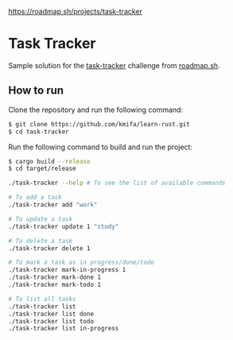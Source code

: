 https://roadmap.sh/projects/task-tracker

# Task Tracker

Sample solution for the [task-tracker](https://roadmap.sh/projects/task-tracker) challenge from [roadmap.sh](https://roadmap.sh/).

## How to run

Clone the repository and run the following command:

```bash
$ git clone https://github.com/kmifa/learn-rust.git
$ cd task-tracker
```

Run the following command to build and run the project:

```bash
$ cargo build --release
$ cd target/release

./task-tracker --help # To see the list of available commands

# To add a task
./task-tracker add "work"

# To update a task
./task-tracker update 1 "study"

# To delete a task
./task-tracker delete 1

# To mark a task as in progress/done/todo
./task-tracker mark-in-progress 1
./task-tracker mark-done 1
./task-tracker mark-todo 1

# To list all tasks
./task-tracker list
./task-tracker list done
./task-tracker list todo
./task-tracker list in-progress
```
